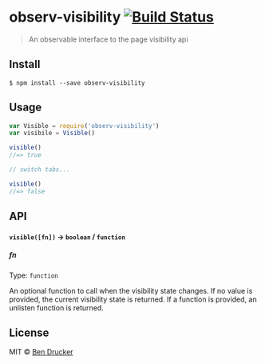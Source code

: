 # observ-visibility [![Build Status](https://travis-ci.org/bendrucker/observ-visibility.svg?branch=master)](https://travis-ci.org/bendrucker/observ-visibility)

> An observable interface to the page visibility api


## Install

```
$ npm install --save observ-visibility
```


## Usage

```js
var Visible = require('observ-visibility')
var visibile = Visible()

visible()
//=> true

// switch tabs...

visible()
//=> false
```

## API

#### `visible([fn])` -> `boolean` / `function`

##### fn

Type: `function`

An optional function to call when the visibility state changes. If no value is provided, the current visibility state is returned. If a function is provided, an unlisten function is returned.


## License

MIT © [Ben Drucker](http://bendrucker.me)
